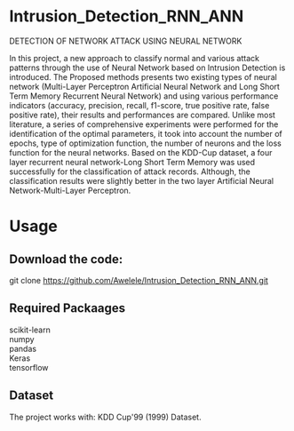 # Intrusion_Detection_RNN_ANN
DETECTION OF NETWORK ATTACK USING NEURAL NETWORK

In this project, a new approach to classify normal and various attack patterns through the use of Neural Network based on Intrusion Detection is introduced. The Proposed methods presents two existing types of neural network (Multi-Layer Perceptron Artificial Neural Network and Long Short Term Memory Recurrent Neural Network) and using various performance indicators (accuracy, precision, recall, f1-score, true positive rate, false positive rate), their results and performances are compared. Unlike most literature, a series of comprehensive experiments were performed for the identification of the optimal parameters, it took into account the number of epochs, type of optimization function, the number of neurons and the loss function for the neural networks.
Based on the KDD-Cup dataset, a four layer recurrent neural network-Long Short Term Memory was used successfully for the classification of attack records. Although, the classification results were slightly better in the two layer Artificial Neural Network-Multi-Layer Perceptron. 



# Usage  
## Download the code:

git clone https://github.com/Awelele/Intrusion_Detection_RNN_ANN.git 

## Required Packaages
scikit-learn <br/>
numpy <br/>
pandas <br/>
Keras <br/>
tensorflow

## Dataset
The project works with: KDD Cup'99 (1999) Dataset.
